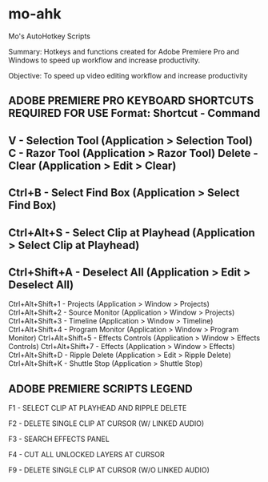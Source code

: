 # mo-ahk
Mo's AutoHotkey Scripts

Summary: Hotkeys and functions created for Adobe Premiere Pro and Windows
to speed up workflow and increase productivity. 

Objective: To speed up video editing workflow and increase productivity



ADOBE PREMIERE PRO KEYBOARD SHORTCUTS REQUIRED FOR USE
Format: Shortcut - Command
------------------------------------------------------
V  - Selection Tool                     (Application > Selection Tool)
C - Razor Tool                          (Application > Razor Tool)
Delete - Clear                          (Application > Edit > Clear)
-----
Ctrl+B - Select Find Box                (Application > Select Find Box)
-----
Ctrl+Alt+S  - Select Clip at Playhead   (Application > Select Clip at Playhead) 
-----
Ctrl+Shift+A - Deselect All             (Application > Edit > Deselect All)
-----
Ctrl+Alt+Shift+1 - Projects                 (Application > Window > Projects)
Ctrl+Alt+Shift+2 - Source Monitor           (Application > Window > Projects)
Ctrl+Alt+Shift+3 - Timeline                 (Application > Window > Timeline)
Ctrl+Alt+Shift+4 - Program Monitor          (Application > Window > Program Monitor)
Ctrl+Alt+Shift+5 - Effects Controls         (Application > Window > Effects Controls)
Ctrl+Alt+Shift+7 - Effects                  (Application > Window > Effects)
Ctrl+Alt+Shift+D - Ripple Delete        (Application > Edit > Ripple Delete)
Ctrl+Alt+Shift+K - Shuttle Stop         (Application > Shuttle Stop)



ADOBE PREMIERE SCRIPTS LEGEND
--------------------------------
F1 - SELECT CLIP AT PLAYHEAD AND RIPPLE DELETE

F2 - DELETE SINGLE CLIP AT CURSOR (W/ LINKED AUDIO)

F3 - SEARCH EFFECTS PANEL

F4 - CUT ALL UNLOCKED LAYERS AT CURSOR

F9 - DELETE SINGLE CLIP AT CURSOR (W/O LINKED AUDIO) 